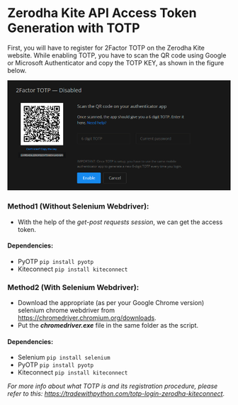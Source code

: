 # Zerodha Kite API Access Token Generation with TOTP

First, you will have to register for 2Factor TOTP on the Zerodha Kite website. While enabling TOTP, you have to scan the QR code using Google or Microsoft Authenticator and copy the TOTP KEY, as shown in the figure below.

![alt text](https://raw.githubusercontent.com/ShabbirHasan1/API-Access-Token-Generation/main/Zerodha-Kite-API-Access-Token-Generation-with-TOTP/Capture.png)

### Method1 (Without Selenium Webdriver): 
- With the help of the *get-post requests session*, we can get the access token.

#### Dependencies: 
- PyOTP ```pip install pyotp```
- Kiteconnect ```pip install kiteconnect```


### Method2 (With Selenium Webdriver):
- Download the appropriate (as per your Google Chrome version) selenium chrome webdriver from https://chromedriver.chromium.org/downloads. 
- Put the ***chromedriver.exe*** file in the same folder as the script.

#### Dependencies: 
- Selenium ```pip install selenium```
- PyOTP ```pip install pyotp```
- Kiteconnect ```pip install kiteconnect```


*For more info about what TOTP is and its registration procedure, please refer to this: https://tradewithpython.com/totp-login-zerodha-kiteconnect*.
